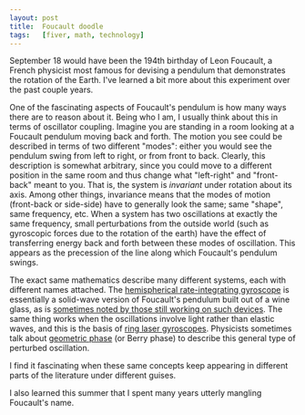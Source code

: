 ```yaml
---
layout: post
title:  Foucault doodle
tags:   [fiver, math, technology]
---
```


September 18 would have been the 194th birthday of Leon Foucault, a
French physicist most famous for devising a pendulum that demonstrates
the rotation of the Earth.  I've learned a bit more about this
experiment over the past couple years.

One of the fascinating aspects of Foucault's pendulum is how many ways
there are to reason about it.  Being who I am, I usually think about
this in terms of oscillator coupling.  Imagine you are standing in a
room looking at a Foucault pendulum moving back and forth.  The motion
you see could be described in terms of two different "modes": either
you would see the pendulum swing from left to right, or from front to
back.  Clearly, this description is somewhat arbitrary, since you
could move to a different position in the same room and thus change
what "left-right" and "front-back" meant to you.  That is, the system
is *invariant* under rotation about its axis.  Among other things,
invariance means that the modes of motion (front-back or side-side)
have to generally look the same; same "shape", same frequency, etc.
When a system has two oscillations at exactly the same frequency,
small perturbations from the outside world (such as gyroscopic forces
due to the rotation of the earth) have the effect of transferring
energy back and forth between these modes of oscillation.  This appears
as the precession of the line along which Foucault's pendulum swings.

The exact same mathematics describe many different systems, each with
different names attached.  The [hemispherical rate-integrating
gyroscope][hrg] is essentially a solid-wave version of Foucault's
pendulum built out of a wine glass, as is [sometimes noted by those
still working on such devices][sna2012].  The same thing works when
the oscillations involve light rather than elastic waves, and this is
the basis of [ring laser gyroscopes][rlgwiki].  Physicists sometimes
talk about [geometric phase][geomwiki] (or Berry phase) to describe
this general type of perturbed oscillation.

I find it fascinating when these same concepts keep appearing in
different parts of the literature under different guises.

I also learned this summer that I spent many years utterly mangling
Foucault's name.

[hrg]: http://www.northropgrumman.com/Capabilities/HRG/Documents/hrg.pdf
[sna2012]: http://mems.eng.uci.edu/publications/prikhodko-zotov-trusov-shkel-sna2012.pdf
[rlgwiki]: http://en.wikipedia.org/wiki/Ring_laser_gyroscope
[geomwiki]: http://en.wikipedia.org/wiki/Geometric_phase